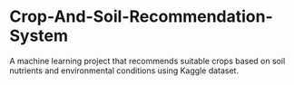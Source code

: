 # Crop-And-Soil-Recommendation-System
A machine learning project that recommends suitable crops based on soil nutrients and environmental conditions using Kaggle dataset.
